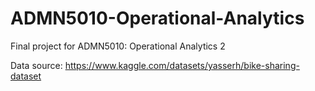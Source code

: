 # ADMN5010-Operational-Analytics
Final project for ADMN5010: Operational Analytics 2

Data source: https://www.kaggle.com/datasets/yasserh/bike-sharing-dataset
